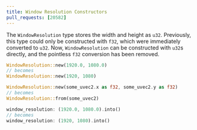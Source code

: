 ```yaml
---
title: Window Resolution Constructors
pull_requests: [20582]
---
```


The `WindowResolution` type stores the width and height as `u32`. Previously, this type could only be constructed with `f32`, which were immediately converted to `u32`.
Now, `WindowResolution` can be constructed with `u32`s directly, and the pointless `f32` conversion has been removed.

```rust
WindowResolution::new(1920.0, 1080.0)
// becomes
WindowResolution::new(1920, 1080)

WindowResolution::new(some_uvec2.x as f32, some_uvec2.y as f32)
// becomes
WindowResolution::from(some_uvec2)

window_resolution: (1920.0, 1080.0).into()
// becomes
window_resolution: (1920, 1080).into()
```
